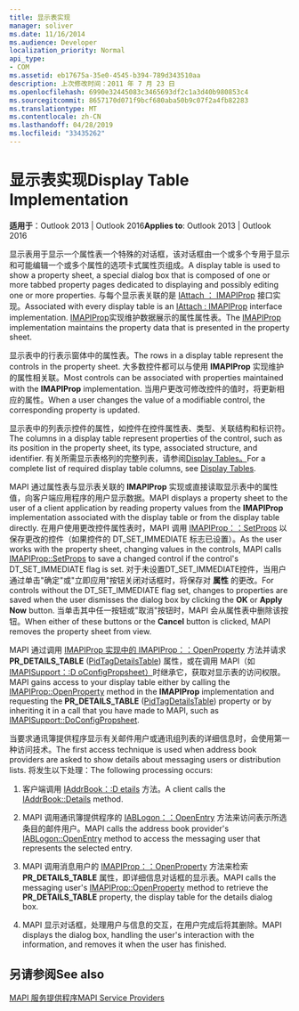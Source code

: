 ```yaml
---
title: 显示表实现
manager: soliver
ms.date: 11/16/2014
ms.audience: Developer
localization_priority: Normal
api_type:
- COM
ms.assetid: eb17675a-35e0-4545-b394-789d343510aa
description: 上次修改时间：2011 年 7 月 23 日
ms.openlocfilehash: 6990e32445083c3465693df2c1a3d40b980853c4
ms.sourcegitcommit: 8657170d071f9bcf680aba50b9c07f2a4fb82283
ms.translationtype: MT
ms.contentlocale: zh-CN
ms.lasthandoff: 04/28/2019
ms.locfileid: "33435262"
---
```

# <a name="display-table-implementation"></a><span data-ttu-id="6c3ca-103">显示表实现</span><span class="sxs-lookup"><span data-stu-id="6c3ca-103">Display Table Implementation</span></span>

  
  
<span data-ttu-id="6c3ca-104">**适用于**：Outlook 2013 | Outlook 2016</span><span class="sxs-lookup"><span data-stu-id="6c3ca-104">**Applies to**: Outlook 2013 | Outlook 2016</span></span> 
  
<span data-ttu-id="6c3ca-105">显示表用于显示一个属性表一个特殊的对话框，该对话框由一个或多个专用于显示和可能编辑一个或多个属性的选项卡式属性页组成。</span><span class="sxs-lookup"><span data-stu-id="6c3ca-105">A display table is used to show a property sheet, a special dialog box that is composed of one or more tabbed property pages dedicated to displaying and possibly editing one or more properties.</span></span> <span data-ttu-id="6c3ca-106">与每个显示表关联的是 [IAttach ： IMAPIProp](iattachimapiprop.md) 接口实现。</span><span class="sxs-lookup"><span data-stu-id="6c3ca-106">Associated with every display table is an [IAttach : IMAPIProp](iattachimapiprop.md) interface implementation.</span></span> <span data-ttu-id="6c3ca-107">[IMAPIProp](imapipropiunknown.md)实现维护数据展示的属性属性表。</span><span class="sxs-lookup"><span data-stu-id="6c3ca-107">The [IMAPIProp](imapipropiunknown.md) implementation maintains the property data that is presented in the property sheet.</span></span> 
  
<span data-ttu-id="6c3ca-108">显示表中的行表示窗体中的属性表。</span><span class="sxs-lookup"><span data-stu-id="6c3ca-108">The rows in a display table represent the controls in the property sheet.</span></span> <span data-ttu-id="6c3ca-109">大多数控件都可以与使用 **IMAPIProp** 实现维护的属性相关联。</span><span class="sxs-lookup"><span data-stu-id="6c3ca-109">Most controls can be associated with properties maintained with the **IMAPIProp** implementation.</span></span> <span data-ttu-id="6c3ca-110">当用户更改可修改控件的值时，将更新相应的属性。</span><span class="sxs-lookup"><span data-stu-id="6c3ca-110">When a user changes the value of a modifiable control, the corresponding property is updated.</span></span> 
  
<span data-ttu-id="6c3ca-111">显示表中的列表示控件的属性，如控件在控件属性表、类型、关联结构和标识符。</span><span class="sxs-lookup"><span data-stu-id="6c3ca-111">The columns in a display table represent properties of the control, such as its position in the property sheet, its type, associated structure, and identifier.</span></span> <span data-ttu-id="6c3ca-112">有关所需显示表格列的完整列表，请参阅[Display Tables。](display-tables.md)</span><span class="sxs-lookup"><span data-stu-id="6c3ca-112">For a complete list of required display table columns, see [Display Tables](display-tables.md).</span></span>
  
<span data-ttu-id="6c3ca-113">MAPI 通过属性表与显示表关联的 **IMAPIProp** 实现或直接读取显示表中的属性值，向客户端应用程序的用户显示数据。</span><span class="sxs-lookup"><span data-stu-id="6c3ca-113">MAPI displays a property sheet to the user of a client application by reading property values from the **IMAPIProp** implementation associated with the display table or from the display table directly.</span></span> <span data-ttu-id="6c3ca-114">在用户使用更改控件属性表时，MAPI 调用 [IMAPIProp：：SetProps](imapiprop-setprops.md) 以保存更改的控件（如果控件的 DT_SET_IMMEDIATE 标志已设置）。</span><span class="sxs-lookup"><span data-stu-id="6c3ca-114">As the user works with the property sheet, changing values in the controls, MAPI calls [IMAPIProp::SetProps](imapiprop-setprops.md) to save a changed control if the control's DT_SET_IMMEDIATE flag is set.</span></span> <span data-ttu-id="6c3ca-115">对于未设置DT_SET_IMMEDIATE控件，当用户通过单击"确定"或"立即应用"按钮关闭对话框时，将保存对 **属性** 的更改。</span><span class="sxs-lookup"><span data-stu-id="6c3ca-115">For controls without the DT_SET_IMMEDIATE flag set, changes to properties are saved when the user dismisses the dialog box by clicking the **OK** or **Apply Now** button.</span></span> <span data-ttu-id="6c3ca-116">当单击其中任一按钮或"取消"按钮时，MAPI 会从属性表中删除该按钮。</span><span class="sxs-lookup"><span data-stu-id="6c3ca-116">When either of these buttons or the **Cancel** button is clicked, MAPI removes the property sheet from view.</span></span> 
  
<span data-ttu-id="6c3ca-117">MAPI 通过调用 [IMAPIProp 实现中的 IMAPIProp：：OpenProperty](imapiprop-openproperty.md) 方法并请求 **PR_DETAILS_TABLE** ([PidTagDetailsTable](pidtagdetailstable-canonical-property.md)) 属性，或在调用 MAPI（如 [IMAPISupport：:D oConfigPropsheet）](imapisupport-doconfigpropsheet.md)时继承它，获取对显示表的访问权限。</span><span class="sxs-lookup"><span data-stu-id="6c3ca-117">MAPI gains access to your display table either by calling the [IMAPIProp::OpenProperty](imapiprop-openproperty.md) method in the **IMAPIProp** implementation and requesting the **PR_DETAILS_TABLE** ([PidTagDetailsTable](pidtagdetailstable-canonical-property.md)) property or by inheriting it in a call that you have made to MAPI, such as [IMAPISupport::DoConfigPropsheet](imapisupport-doconfigpropsheet.md).</span></span>
  
<span data-ttu-id="6c3ca-118">当要求通讯簿提供程序显示有关邮件用户或通讯组列表的详细信息时，会使用第一种访问技术。</span><span class="sxs-lookup"><span data-stu-id="6c3ca-118">The first access technique is used when address book providers are asked to show details about messaging users or distribution lists.</span></span> <span data-ttu-id="6c3ca-119">将发生以下处理：</span><span class="sxs-lookup"><span data-stu-id="6c3ca-119">The following processing occurs:</span></span>
  
1. <span data-ttu-id="6c3ca-120">客户端调用 [IAddrBook：:D etails](iaddrbook-details.md) 方法。</span><span class="sxs-lookup"><span data-stu-id="6c3ca-120">A client calls the [IAddrBook::Details](iaddrbook-details.md) method.</span></span> 
    
2. <span data-ttu-id="6c3ca-121">MAPI 调用通讯簿提供程序的 [IABLogon：：OpenEntry](iablogon-openentry.md) 方法来访问表示所选条目的邮件用户。</span><span class="sxs-lookup"><span data-stu-id="6c3ca-121">MAPI calls the address book provider's [IABLogon::OpenEntry](iablogon-openentry.md) method to access the messaging user that represents the selected entry.</span></span> 
    
3. <span data-ttu-id="6c3ca-122">MAPI 调用消息用户的 [IMAPIProp：：OpenProperty](imapiprop-openproperty.md) 方法来检索 **PR_DETAILS_TABLE** 属性，即详细信息对话框的显示表。</span><span class="sxs-lookup"><span data-stu-id="6c3ca-122">MAPI calls the messaging user's [IMAPIProp::OpenProperty](imapiprop-openproperty.md) method to retrieve the **PR_DETAILS_TABLE** property, the display table for the details dialog box.</span></span> 
    
4. <span data-ttu-id="6c3ca-123">MAPI 显示对话框，处理用户与信息的交互，在用户完成后将其删除。</span><span class="sxs-lookup"><span data-stu-id="6c3ca-123">MAPI displays the dialog box, handling the user's interaction with the information, and removes it when the user has finished.</span></span> 
    
## <a name="see-also"></a><span data-ttu-id="6c3ca-124">另请参阅</span><span class="sxs-lookup"><span data-stu-id="6c3ca-124">See also</span></span>



[<span data-ttu-id="6c3ca-125">MAPI 服务提供程序</span><span class="sxs-lookup"><span data-stu-id="6c3ca-125">MAPI Service Providers</span></span>](mapi-service-providers.md)

